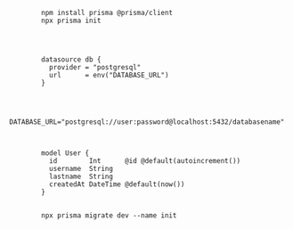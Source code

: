 



            npm install prisma @prisma/client
            npx prisma init



            
            datasource db {
              provider = "postgresql"
              url      = env("DATABASE_URL")
            }



            DATABASE_URL="postgresql://user:password@localhost:5432/databasename"



            model User {
              id        Int      @id @default(autoincrement())
              username  String
              lastname  String
              createdAt DateTime @default(now())
            }


            npx prisma migrate dev --name init
